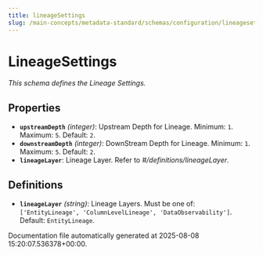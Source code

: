 ```yaml
---
title: lineageSettings
slug: /main-concepts/metadata-standard/schemas/configuration/lineagesettings
---
```


# LineageSettings

*This schema defines the Lineage Settings.*

## Properties

- **`upstreamDepth`** *(integer)*: Upstream Depth for Lineage. Minimum: `1`. Maximum: `5`. Default: `2`.
- **`downstreamDepth`** *(integer)*: DownStream Depth for Lineage. Minimum: `1`. Maximum: `5`. Default: `2`.
- **`lineageLayer`**: Lineage Layer. Refer to *#/definitions/lineageLayer*.
## Definitions

- **`lineageLayer`** *(string)*: Lineage Layers. Must be one of: `['EntityLineage', 'ColumnLevelLineage', 'DataObservability']`. Default: `EntityLineage`.


Documentation file automatically generated at 2025-08-08 15:20:07.536378+00:00.
